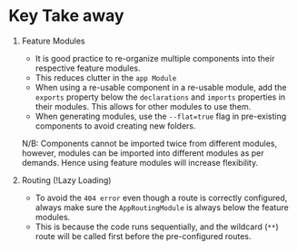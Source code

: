 # Key Take away

1. Feature Modules
    - It is good practice to re-organize multiple components into their respective feature modules.
    - This reduces clutter in the `app Module`
    - When using a re-usable component in a re-usable module, add the `exports` property below the `declarations` and `imports` properties in their modules. This allows for other modules to use them.
    - When generating modules, use the `--flat=true` flag in pre-existing components to avoid creating new folders.

    N/B: Components cannot be imported twice from different modules, however, modules can be imported into different modules as per demands. Hence using feature modules will increase flexibility.

1. Routing (!Lazy Loading)
    - To avoid the `404 error` even though a route is correctly configured, always make sure the `AppRoutingModule` is always below the feature modules.
    - This is because the code runs sequentially, and the wildcard (`**`) route will be called first before the pre-configured routes.